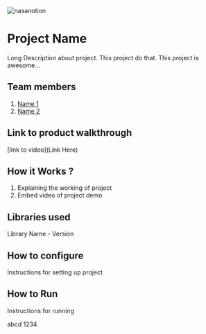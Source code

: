 ![nasanotion](https://github.com/user-attachments/assets/f5e65cb8-48c0-4dc0-b757-bf3569f32d2f)

# Project Name

Long Description about project. This project do that. This project is awesome...

## Team members

1. [Name 1](https://github.com/TH-Activities/saturday-hack-night-template)
2. [Name 2](https://github.com/TH-Activities/saturday-hack-night-template)

## Link to product walkthrough

[link to video](Link Here)

## How it Works ?

1. Explaining the working of project
2. Embed video of project demo

## Libraries used

Library Name - Version

## How to configure

Instructions for setting up project

## How to Run

Instructions for running

abcd
1234
